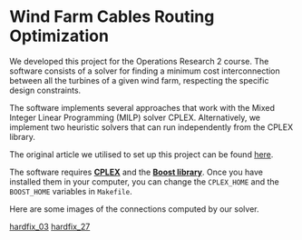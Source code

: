 # Wind Farm Cables Routing Optimization

We developed this project for the Operations Research 2 course.
The software consists of a solver for finding a minimum cost interconnection between all the turbines of a given wind farm, respecting the specific design constraints.

The software implements several approaches that work with the Mixed Integer Linear Programming (MILP) solver CPLEX.
Alternatively, we implement two heuristic solvers that can run independently from the CPLEX library.

The original article we utilised to set up this project can be found [here](https://orbit.dtu.dk/en/publications/optimizing-wind-farm-cable-routing-considering-power-losses-2).

The software requires **[CPLEX](https://www.ibm.com/analytics/cplex-optimizer)** and the **[Boost library](https://www.boost.org/)**. Once you have installed them in your computer, you can change the `CPLEX_HOME` and the `BOOST_HOME` variables in `Makefile`.

Here are some images of the connections computed by our solver.

[hardfix_03](https://github.com/caerbannogwhite/WindFarmCablesRoutingOptimization/blob/master/report/img/hardfix_03_p03_res.png)
[hardfix_27](https://github.com/caerbannogwhite/WindFarmCablesRoutingOptimization/blob/master/report/img/hardfix_27_p03_res.png)